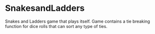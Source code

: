 # SnakesandLadders
Snakes and Ladders game that plays itself. Game contains a tie breaking function for dice rolls that can sort any type of ties. 
